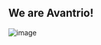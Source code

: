 ## We are Avantrio!

![image](https://user-images.githubusercontent.com/17599341/184116806-836f4531-3bfe-4f8f-80cf-b8b5bd961edc.png)



